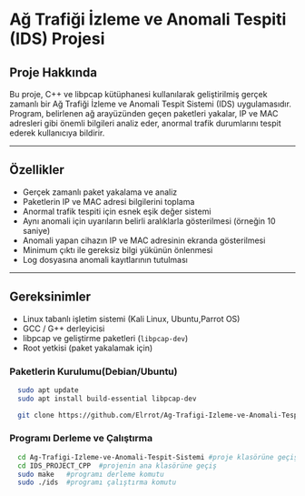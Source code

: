 # Ağ Trafiği İzleme ve Anomali Tespiti (IDS) Projesi

## Proje Hakkında

Bu proje, C++ ve libpcap kütüphanesi kullanılarak geliştirilmiş gerçek zamanlı bir Ağ Trafiği İzleme ve Anomali Tespit Sistemi (IDS) uygulamasıdır. Program, belirlenen ağ arayüzünden geçen paketleri yakalar, IP ve MAC adresleri gibi önemli bilgileri analiz eder, anormal trafik durumlarını tespit ederek kullanıcıya bildirir.

---

## Özellikler

- Gerçek zamanlı paket yakalama ve analiz
- Paketlerin IP ve MAC adresi bilgilerini toplama
- Anormal trafik tespiti için esnek eşik değer sistemi
- Aynı anomali için uyarıların belirli aralıklarla gösterilmesi (örneğin 10 saniye)
- Anomali yapan cihazın IP ve MAC adresinin ekranda gösterilmesi
- Minimum çıktı ile gereksiz bilgi yükünün önlenmesi
- Log dosyasına anomali kayıtlarının tutulması

---

## Gereksinimler

- Linux tabanlı işletim sistemi (Kali Linux, Ubuntu,Parrot OS)
- GCC / G++ derleyicisi
- libpcap ve geliştirme paketleri (`libpcap-dev`)
- Root yetkisi (paket yakalamak için)

### Paketlerin Kurulumu(Debian/Ubuntu)
```bash
  sudo apt update
  sudo apt install build-essential libpcap-dev

  git clone https://github.com/Elrrot/Ag-Trafigi-Izleme-ve-Anomali-Tespit-Sistemi.git
```
### Programı Derleme ve Çalıştırma
```bash
  cd Ag-Trafigi-Izleme-ve-Anomali-Tespit-Sistemi #proje klasörüne geçiş
  cd IDS_PROJECT_CPP  #projenin ana klasörüne geçiş
  sudo make   #programı derleme komutu
  sudo ./ids  #programı çalıştırma komutu 


